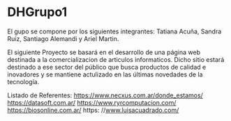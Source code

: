 # DHGrupo1
El gupo se compone por los siguientes integrantes: Tatiana Acuña, Sandra Ruiz,  Santiago Alemandi y Ariel  Martin. 

El siguiente Proyecto se basará en el desarrollo de una página web destinada a la comercializacion de articulos informaticos. Dicho sitio estará destinado a ese sector del público que busca productos de calidad e inovadores y se mantiene actulizado en las últimas novedades de la tecnología.

Listado de Referentes: https://www.necxus.com.ar/donde_estamos/ https://datasoft.com.ar/ https://www.ryrcomputacion.com/ https://biosonline.com.ar/ https: //www.luisacuadrado.com/
